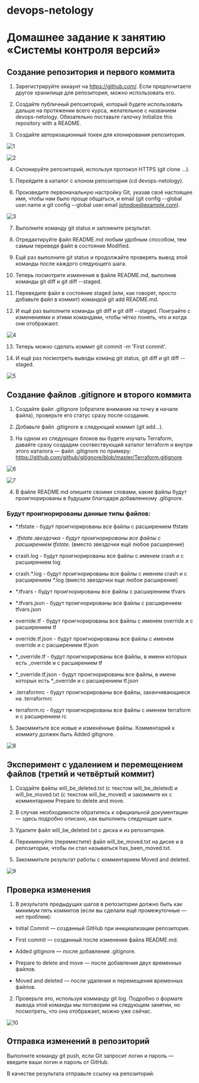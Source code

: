 # devops-netology


# Домашнее задание к занятию «Системы контроля версий»

## Создание репозитория и первого коммита

1. Зарегистрируйте аккаунт на https://github.com/. Если предпочитаете другое хранилище для репозитория, можно использовать его.

2. Создайте публичный репозиторий, который будете использовать дальше на протяжении всего курса, желательное с названием devops-netology. Обязательно поставьте галочку Initialize this repository with a README.

3. Создайте авторизационный токен для клонирования репозитория.

![1](https://github.com/Ivan-Shkutov/devops-netology/blob/main/1.png)

![2](https://github.com/Ivan-Shkutov/devops-netology/blob/main/2.png)

4. Склонируйте репозиторий, используя протокол HTTPS (git clone ...).

5. Перейдите в каталог с клоном репозитория (cd devops-netology).

6. Произведите первоначальную настройку Git, указав своё настоящее имя, чтобы нам было проще общаться, и email (git config --global user.name и git config --global user.email johndoe@example.com).

![3](https://github.com/Ivan-Shkutov/devops-netology/blob/main/3.png)

7. Выполните команду git status и запомните результат.

8. Отредактируйте файл README.md любым удобным способом, тем самым переведя файл в состояние Modified.

9. Ещё раз выполните git status и продолжайте проверять вывод этой команды после каждого следующего шага.

10. Теперь посмотрите изменения в файле README.md, выполнив команды git diff и git diff --staged.

11. Переведите файл в состояние staged (или, как говорят, просто добавьте файл в коммит) командой git add README.md.

12. И ещё раз выполните команды git diff и git diff --staged. Поиграйте с изменениями и этими командами, чтобы чётко понять, что и когда они отображают.

![4](https://github.com/Ivan-Shkutov/devops-netology/blob/main/4.png)

13. Теперь можно сделать коммит git commit -m 'First commit'.

14. И ещё раз посмотреть выводы команд git status, git diff и git diff --staged.

![5](https://github.com/Ivan-Shkutov/devops-netology/blob/main/5.png)
    

## Создание файлов .gitignore и второго коммита

1. Создайте файл .gitignore (обратите внимание на точку в начале файла), проверьте его статус сразу после создания.

2. Добавьте файл .gitignore в следующий коммит (git add...).

3. На одном из следующих блоков вы будете изучать Terraform, давайте сразу создадим соотвествующий каталог terraform и внутри этого каталога — файл .gitignore по примеру: https://github.com/github/gitignore/blob/master/Terraform.gitignore.

![6](https://github.com/Ivan-Shkutov/devops-netology/blob/main/4.png)

![7](https://github.com/Ivan-Shkutov/devops-netology/blob/main/4.png)

4. В файле README.md опишите своими словами, какие файлы будут проигнорированы в будущем благодаря добавленному .gitignore.

### Будут проигнорированы данные типы файлов:

- *.tfstate - будут проигнорированы все файлы с расширением tfstate

- *.tfstate.звездочка - будут проигнорированы все файлы с расширением tfstate.* (вместо звездочки ещё любое расширение)

- crash.log - будут проигнорированы все файлы с именем crash и с расширением log

- crash.*.log - будут проигнорированы все файлы с именем crash и с расширением *.log (вместо звездочки еще любое расширение)

- *.tfvars - будут проигнорированы все файлы с расширением tfvars

- *.tfvars.json - будут проигнорированы все файлы с расширением tfvars.json

- override.tf - будут проигнорированы все файлы с именем override и с расширением tf

- override.tf.json - будут проигнорированы все файлы с именем override и с расширением tf.json

- *_override.tf - будут проигнорированы все файлы, в имени которых есть _override и с расширением tf

- *_override.tf.json - будут проигнорированы все файлы, в имени которых есть *_override и с расширением tf.json

- .terraformrc - будут проигнорированы все файлы, заканчивающиеся на .terraformrc

- terraform.rc - будут проигнорированы все файлы с именем terraform и с расширением rc

5. Закоммитьте все новые и изменённые файлы. Комментарий к коммиту должен быть Added gitignore.

![8](https://github.com/Ivan-Shkutov/devops-netology/blob/main/8.png)


## Эксперимент с удалением и перемещением файлов (третий и четвёртый коммит)

1. Создайте файлы will_be_deleted.txt (с текстом will_be_deleted) и will_be_moved.txt (с текстом will_be_moved) и закоммите их с комментарием Prepare to delete and move.

2. В случае необходимости обратитесь к официальной документации — здесь подробно описано, как выполнить следующие шаги.

3. Удалите файл will_be_deleted.txt с диска и из репозитория.

4. Переименуйте (переместите) файл will_be_moved.txt на диске и в репозитории, чтобы он стал называться has_been_moved.txt.

5. Закоммитьте результат работы с комментарием Moved and deleted.

![9](https://github.com/Ivan-Shkutov/devops-netology/blob/main/9.png)


## Проверка изменения

1. В результате предыдущих шагов в репозитории должно быть как минимум пять коммитов (если вы сделали ещё промежуточные — нет проблем):

- Initial Commit — созданный GitHub при инициализации репозитория.

- First commit — созданный после изменения файла README.md.

- Added gitignore — после добавления .gitignore.

- Prepare to delete and move — после добавления двух временных файлов.

- Moved and deleted — после удаления и перемещения временных файлов.

2. Проверьте это, используя комманду git log. Подробно о формате вывода этой команды мы поговорим на следующем занятии, но посмотреть, что она отображает, можно уже сейчас.

![10](https://github.com/Ivan-Shkutov/devops-netology/blob/main/10.png)


## Отправка изменений в репозиторий

Выполните команду git push, если Git запросит логин и пароль — введите ваши логин и пароль от GitHub.

В качестве результата отправьте ссылку на репозиторий.
